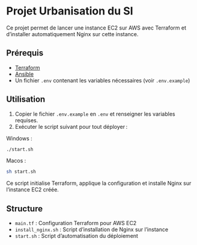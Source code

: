 # Projet Urbanisation du SI

Ce projet permet de lancer une instance EC2 sur AWS avec Terraform et d’installer automatiquement Nginx sur cette instance.

## Prérequis

- [Terraform](https://www.terraform.io/)
- [Ansible](https://docs.ansible.com/)
- Un fichier `.env` contenant les variables nécessaires (voir `.env.example`)

## Utilisation

1. Copier le fichier `.env.example` en `.env` et renseigner les variables requises.
2. Exécuter le script suivant pour tout déployer :

Windows :
```bash
./start.sh
```

Macos :
```bash
sh start.sh
```

Ce script initialise Terraform, applique la configuration et installe Nginx sur l’instance EC2 créée.

## Structure

- `main.tf` : Configuration Terraform pour AWS EC2
- `install_nginx.sh` : Script d’installation de Nginx sur l’instance
- `start.sh` : Script d’automatisation du déploiement